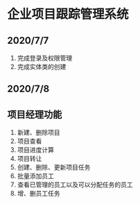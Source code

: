 # 企业项目跟踪管理系统

## 2020/7/7

1. 完成登录及权限管理
2. 完成实体类的创建
## 2020/7/8
## 项目经理功能
1. 新建、删除项目
2. 项目查看
3. 项目进度计算
4. 项目转让
5. 创建、删除、更新项目任务
6. 批量添加员工
7. 查看已管理的员工以及可以分配任务的员工
8. 增、删员工任务